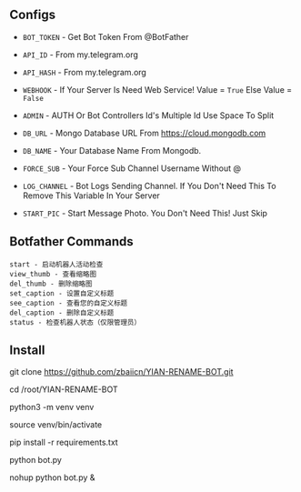 
## Configs 

* `BOT_TOKEN`  - Get Bot Token From @BotFather

* `API_ID` - From my.telegram.org 

* `API_HASH` - From my.telegram.org

* `WEBHOOK` - If Your Server Is Need Web Service! Value = `True` Else Value = `False`

* `ADMIN` - AUTH Or Bot Controllers Id's Multiple Id Use Space To Split 

* `DB_URL`  - Mongo Database URL From https://cloud.mongodb.com

* `DB_NAME`  - Your Database Name From Mongodb. 

* `FORCE_SUB` - Your Force Sub Channel Username Without @

* `LOG_CHANNEL` - Bot Logs Sending Channel. If You Don't Need This To Remove This Variable In Your Server

* `START_PIC` - Start Message Photo. You Don't Need This! Just Skip

## Botfather Commands
```
start - 启动机器人活动检查
view_thumb - 查看缩略图
del_thumb - 删除缩略图
set_caption - 设置自定义标题
see_caption - 查看您的自定义标题
del_caption - 删除自定义标题
status - 检查机器人状态（仅限管理员）
```

## Install

git clone https://github.com/zbaiicn/YIAN-RENAME-BOT.git

cd /root/YIAN-RENAME-BOT

python3 -m venv venv

source venv/bin/activate

pip install -r requirements.txt

python bot.py

nohup python bot.py &
